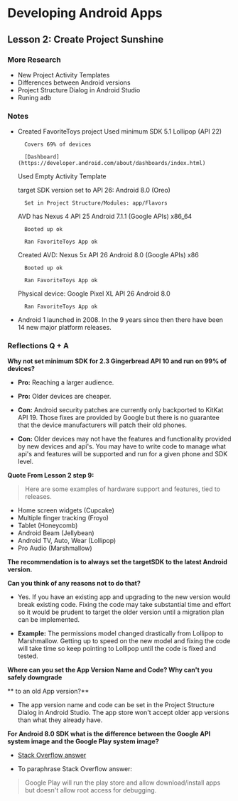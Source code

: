 # Developing Android Apps

## Lesson 2: Create Project Sunshine

### More Research
* New Project Activity Templates
* Differences between Android versions
* Project Structure Dialog in Android Studio
* Runing adb



### Notes

* Created FavoriteToys project
	Used minimum SDK 5.1 Lollipop (API 22)
	
		Covers 69% of devices
		
		[Dashboard](https://developer.android.com/about/dashboards/index.html)
		
	Used Empty Activity Template
	
	target SDK version set to API 26: Android 8.0 (Oreo)
	
		Set in Project Structure/Modules: app/Flavors
		
	AVD has Nexus 4 API 25 Android 7.1.1 (Google APIs) x86_64
	
		Booted up ok
		
		Ran FavoriteToys App ok
		
	Created AVD: Nexus 5x API 26 Android 8.0 (Google APIs) x86
	
		Booted up ok
		
		Ran FavoriteToys App ok
		
	Physical device: Google Pixel XL API 26 Android 8.0
	
		Ran FavoriteToys App ok
		
* Android 1 launched in 2008. In the 9 years since then there have been 14 new major
platform releases.



### Reflections Q + A

**Why not set minimum SDK for 2.3 Gingerbread API 10 and run on 99% of devices?**

* **Pro:** Reaching a larger audience.

* **Pro:** Older devices are cheaper.

* **Con:** Android security patches are currently only backported to KitKat API 19.
Those fixes are provided by Google but there is no guarantee that the device
manufacturers will patch their old phones.

* **Con:** Older devices may not have the features and functionality provided by new
devices and api's. You may have to write code to manage what api's and features
will be supported and run for a given phone and SDK level.

**Quote From Lesson 2 step 9:**

> Here are some examples of hardware support and features, tied to releases.
* Home screen widgets (Cupcake)
* Multiple finger tracking (Froyo)
* Tablet (Honeycomb)
* Android Beam (Jellybean)
* Android TV, Auto, Wear (Lollipop)
* Pro Audio (Marshmallow)


**The recommendation is to always set the targetSDK to the latest Android version.**

**Can you think of any reasons not to do that?**

* Yes. If you have an existing app and upgrading to the new version would break
existing code. Fixing the code may take substantial time and effort so it would
be prudent to target the older version until a migration plan can be implemented.

* **Example:** The permissions model changed drastically from Lollipop to
Marshmallow. Getting up to speed on the new model and fixing the code will
take time so keep pointing to Lollipop until the code is fixed and tested.


**Where can you set the App Version Name and Code? Why can't you safely downgrade**

** to an old App version?**

* The app version name and code can be set in the Project Structure Dialog in
Android Studio. The app store won't accept older app versions than what they already
have.


**For Android 8.0 SDK what is the difference between the Google API system
image and the Google Play system image?**

* [Stack Overflow answer](https://stackoverflow.com/questions/45664516/difference-between-google-api-intel-x86-atom-and-google-play-intel-x86-atom-syte)

* To paraphrase Stack Overflow answer:
> Google Play will run the play store and allow download/install
apps but doesn't allow root access for debugging.
 